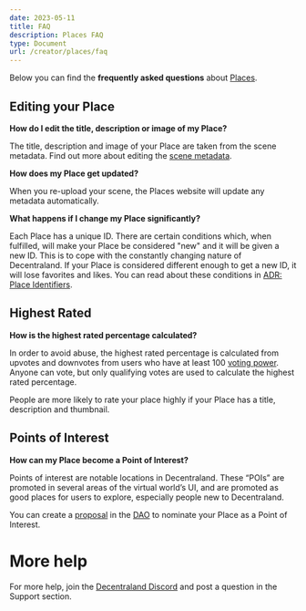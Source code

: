 ```yaml
---
date: 2023-05-11
title: FAQ
description: Places FAQ
type: Document
url: /creator/places/faq
---
```


Below you can find the **frequently asked questions** about [Places](https://places.decentraland.org/).

## Editing your Place

**How do I edit the title, description or image of my Place?**

The title, description and image of your Place are taken from the scene metadata. Find out more about editing the [scene metadata](https://docs.decentraland.org/creator/development-guide/scene-metadata/).

**How does my Place get updated?**

When you re-upload your scene, the Places website will update any metadata automatically.

**What happens if I change my Place significantly?**

Each Place has a unique ID. There are certain conditions which, when fulfilled, will make your Place be considered "new" and it will be given a new ID. This is to cope with the constantly changing nature of Decentraland. If your Place is considered different enough to get a new ID, it will lose favorites and likes. You can read about these conditions in [ADR: Place Identifiers](https://adr.decentraland.org/adr/ADR-186).

## Highest Rated

**How is the highest rated percentage calculated?**

In order to avoid abuse, the highest rated percentage is calculated from upvotes and downvotes from users who have at least 100 [voting power](https://docs.decentraland.org/player/general/dao/dao-userguide/#voting-power). Anyone can vote, but only qualifying votes are used to calculate the highest rated percentage.

People are more likely to rate your place highly if your Place has a title, description and thumbnail.

## Points of Interest

**How can my Place become a Point of Interest?**

Points of interest are notable locations in Decentraland. These “POIs” are promoted in several areas of the virtual world’s UI, and are promoted as good places for users to explore, especially people new to Decentraland.

You can create a [proposal](https://docs.decentraland.org/player/general/dao/dao-userguide/#creating-a-proposal) in the [DAO](https://dao.decentraland.org/en/) to nominate your Place as a Point of Interest.

# More help

For more help, join the [Decentraland Discord](https://decentraland.org/discord) and post a question in the Support section.
